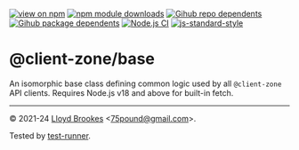 [![view on npm](https://badgen.net/npm/v/@client-zone/base)](https://www.npmjs.org/package/@client-zone/base)
[![npm module downloads](https://badgen.net/npm/dt/@client-zone/base)](https://www.npmjs.org/package/@client-zone/base)
[![Gihub repo dependents](https://badgen.net/github/dependents-repo/client-zone/base)](https://github.com/client-zone/base/network/dependents?dependent_type=REPOSITORY)
[![Gihub package dependents](https://badgen.net/github/dependents-pkg/client-zone/base)](https://github.com/client-zone/base/network/dependents?dependent_type=PACKAGE)
[![Node.js CI](https://github.com/client-zone/base/actions/workflows/node.js.yml/badge.svg)](https://github.com/client-zone/base/actions/workflows/node.js.yml)
[![js-standard-style](https://img.shields.io/badge/code%20style-standard-brightgreen.svg)](https://github.com/feross/standard)

# @client-zone/base

An isomorphic base class defining common logic used by all `@client-zone` API clients. Requires Node.js v18 and above for built-in fetch.

* * *

&copy; 2021-24 [Lloyd Brookes](https://github.com/75lb) \<75pound@gmail.com\>.

Tested by [test-runner](https://github.com/test-runner-js/test-runner).
